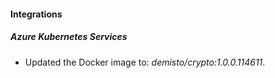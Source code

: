 
#### Integrations

##### Azure Kubernetes Services
- Updated the Docker image to: *demisto/crypto:1.0.0.114611*.






